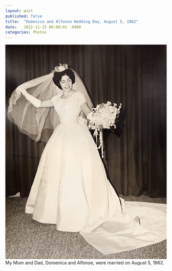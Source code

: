 ```yaml
---
layout: post
published: false
title:  "Domenica and Alfonse Wedding Day, August 5, 1962"
date:   2022-11-15 06:00:01 -0400
categories: Photos
---
```


![Domenica Saieva nee Profito](/mom_dad_wedding_images/705702162.033569.jpg "Domenica Saieva nee Profito")
My Mom and Dad, Domenica and Alfonse, were married on August 5, 1962.


